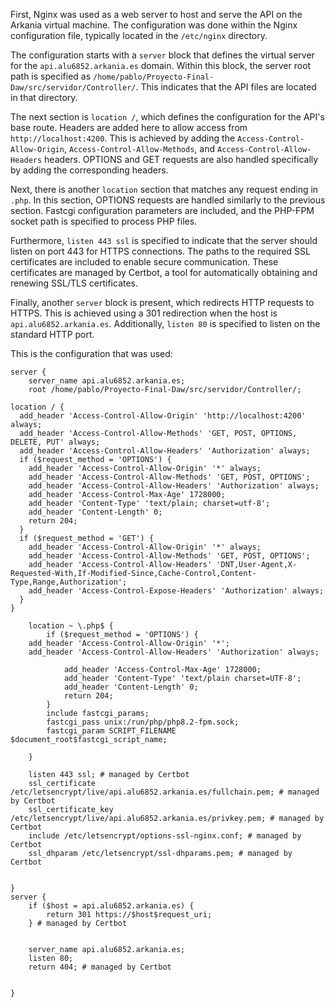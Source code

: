 First, Nginx was used as a web server to host and serve the API on the Arkania virtual machine. The configuration was done within the Nginx configuration file, typically located in the `/etc/nginx` directory.

The configuration starts with a `server` block that defines the virtual server for the `api.alu6852.arkania.es` domain. Within this block, the server root path is specified as `/home/pablo/Proyecto-Final-Daw/src/servidor/Controller/`. This indicates that the API files are located in that directory.

The next section is `location /`, which defines the configuration for the API's base route. Headers are added here to allow access from `http://localhost:4200`. This is achieved by adding the `Access-Control-Allow-Origin`, `Access-Control-Allow-Methods`, and `Access-Control-Allow-Headers` headers. OPTIONS and GET requests are also handled specifically by adding the corresponding headers.

Next, there is another `location` section that matches any request ending in `.php`. In this section, OPTIONS requests are handled similarly to the previous section. Fastcgi configuration parameters are included, and the PHP-FPM socket path is specified to process PHP files.

Furthermore, `listen 443 ssl` is specified to indicate that the server should listen on port 443 for HTTPS connections. The paths to the required SSL certificates are included to enable secure communication. These certificates are managed by Certbot, a tool for automatically obtaining and renewing SSL/TLS certificates.

Finally, another `server` block is present, which redirects HTTP requests to HTTPS. This is achieved using a 301 redirection when the host is `api.alu6852.arkania.es`. Additionally, `listen 80` is specified to listen on the standard HTTP port.

This is the configuration that was used:
 
```
server {
    server_name api.alu6852.arkania.es;
    root /home/pablo/Proyecto-Final-Daw/src/servidor/Controller/;

location / {
  add_header 'Access-Control-Allow-Origin' 'http://localhost:4200' always;
  add_header 'Access-Control-Allow-Methods' 'GET, POST, OPTIONS, DELETE, PUT' always;
  add_header 'Access-Control-Allow-Headers' 'Authorization' always;
  if ($request_method = 'OPTIONS') {
    add_header 'Access-Control-Allow-Origin' '*' always;
    add_header 'Access-Control-Allow-Methods' 'GET, POST, OPTIONS';
    add_header 'Access-Control-Allow-Headers' 'Authorization' always;
    add_header 'Access-Control-Max-Age' 1728000;
    add_header 'Content-Type' 'text/plain; charset=utf-8';
    add_header 'Content-Length' 0;
    return 204;
  }
  if ($request_method = 'GET') {
    add_header 'Access-Control-Allow-Origin' '*' always;
    add_header 'Access-Control-Allow-Methods' 'GET, POST, OPTIONS';
    add_header 'Access-Control-Allow-Headers' 'DNT,User-Agent,X-Requested-With,If-Modified-Since,Cache-Control,Content-Type,Range,Authorization';
    add_header 'Access-Control-Expose-Headers' 'Authorization' always;
  }
}

    location ~ \.php$ {
        if ($request_method = 'OPTIONS') {
	add_header 'Access-Control-Allow-Origin' '*';
	add_header 'Access-Control-Allow-Headers' 'Authorization' always;

            add_header 'Access-Control-Max-Age' 1728000;
            add_header 'Content-Type' 'text/plain charset=UTF-8';
            add_header 'Content-Length' 0;
            return 204;
        }
        include fastcgi_params;
        fastcgi_pass unix:/run/php/php8.2-fpm.sock;
        fastcgi_param SCRIPT_FILENAME $document_root$fastcgi_script_name;
 
    }

    listen 443 ssl; # managed by Certbot
    ssl_certificate /etc/letsencrypt/live/api.alu6852.arkania.es/fullchain.pem; # managed by Certbot
    ssl_certificate_key /etc/letsencrypt/live/api.alu6852.arkania.es/privkey.pem; # managed by Certbot
    include /etc/letsencrypt/options-ssl-nginx.conf; # managed by Certbot
    ssl_dhparam /etc/letsencrypt/ssl-dhparams.pem; # managed by Certbot


}
server {
    if ($host = api.alu6852.arkania.es) {
        return 301 https://$host$request_uri;
    } # managed by Certbot


    server_name api.alu6852.arkania.es;
    listen 80;
    return 404; # managed by Certbot


}
```
